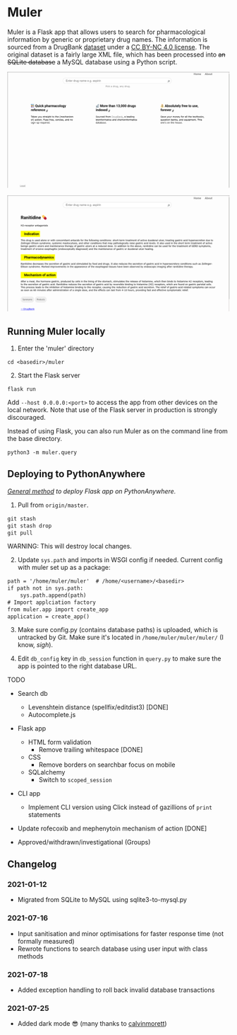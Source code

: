 # Muler

Muler is a Flask app that allows users to search for pharmacological information by generic or proprietary drug names. The information is sourced from a DrugBank [dataset](https://go.drugbank.com/releases/latest) under a [CC BY-NC 4.0 license](https://creativecommons.org/licenses/by-nc/4.0/legalcode). The original dataset is a fairly large XML file, which has been processed into ~~an SQLite database~~ a MySQL database using a Python script. 

![Home page](/search.png?raw=true "Home page")

![Results page](/result.png?raw=true "Results page")


## Running Muler locally

1. Enter the 'muler' directory

```
cd <basedir>/muler
```

2. Start the Flask server

```
flask run 
```

Add ```--host 0.0.0.0:<port>``` to access the app from other devices on the local network.
Note that use of the Flask server in production is strongly discouraged. 

Instead of using Flask, you can also run Muler as on the command line from the base directory.

```
python3 -m muler.query
```

## Deploying to PythonAnywhere
*[General method](https://help.pythonanywhere.com/pages/Flask/) to deploy Flask app on PythonAnywhere.*

1. Pull from ```origin/master```.
```
git stash
git stash drop
git pull
```
WARNING: This will destroy local changes.

2. Update ```sys.path``` and imports in WSGI config if needed.
Current config with muler set up as a package:
```
path = '/home/muler/muler'  # /home/<username>/<basedir>
if path not in sys.path:
    sys.path.append(path)
# Import applciation factory
from muler.app import create_app
application = create_app()
```

3. Make sure config.py (contains database paths) is uploaded, which is untracked by Git. Make sure it's located in ```/home/muler/muler/muler/``` (I know, *sigh*).

4. Edit ```db_config``` key in ```db_session``` function in ```query.py``` to make sure the app is pointed to the right database URL.

TODO

- Search db
  - Levenshtein distance (spellfix/editdist3) [DONE]
  - Autocomplete.js

- Flask app 
  - HTML form validation
    - Remove trailing whitespace [DONE]
  - CSS
    - Remove borders on searchbar focus on mobile
  - SQLalchemy
    - Switch to ```scoped_session```

- CLI app
  - Implement CLI version using Click instead of gazillions of ```print``` statements

- Update rofecoxib and mephenytoin mechanism of action [DONE]
- Approved/withdrawn/investigational (Groups)



## Changelog

### 2021-01-12
- Migrated from SQLite to MySQL using sqlite3-to-mysql.py

### 2021-07-16
- Input sanitisation and minor optimisations for faster response time (not formally measured)
- Rewrote functions to search database using user input with class methods

### 2021-07-18
- Added exception handling to roll back invalid database transactions

### 2021-07-25
- Added dark mode 😎 (many thanks to [calvinmorett](https://github.com/calvinmorett))